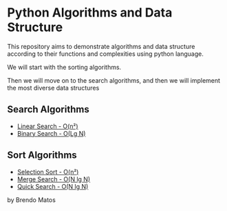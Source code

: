 # Python Algorithms and Data Structure

This repository aims to demonstrate algorithms and data structure according to their functions and complexities using python language.

We will start with the sorting algorithms.

Then we will move on to the search algorithms, and then we will implement the most diverse data structures

## Search Algorithms
<ul>
<li><a href="https://github.com/brendorodrigo/python-algorithms/blob/main/search/linear_search.py"> Linear Search - O(n²) </a></li>
<li><a href="https://github.com/brendorodrigo/python-algorithms/blob/main/search/binary_search.py"> Binary Search - O(Lg N) </a></li>
</ul>

## Sort Algorithms

<ul>
<li><a href="https://github.com/brendorodrigo/python-algorithms/blob/main/sort/selection_sort.py"> Selection Sort - O(n²) </a></li>
<li><a href="https://github.com/brendorodrigo/python-algorithms/blob/main/sort/merge_sort.py"> Merge Search - O(N lg N) </a></li>
<li><a href="https://github.com/brendorodrigo/python-algorithms/blob/main/sort/quick_sort.py"> Quick Search - O(N lg N) </a></li>
</ul>


by Brendo Matos
